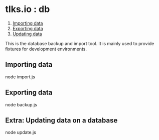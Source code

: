 # tlks.io : db

1. [Importing data](#importing-data)
1. [Exporting data](#exporting-data)
1. [Updating data](#updating-data)

This is the database backup and import tool. It is mainly used to
provide fixtures for development environments.

## Importing data

node import.js

## Exporting data

node backup.js

## Extra: Updating data on a database

node update.js
